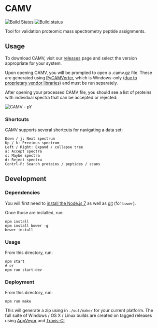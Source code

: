 # CAMV

[![Build Status](https://img.shields.io/travis/white-lab/CAMV.svg)](https://travis-ci.org/white-lab/CAMV)
[![Build status](https://ci.appveyor.com/api/projects/status/iva4po0glnswboc1?svg=true)](https://ci.appveyor.com/project/naderm/camv)

Tool for validation proteomic mass spectrometry peptide assignments.

## Usage

To download CAMV, visit our [releases](https://github.com/white-lab/CAMV/releases) page and select the version appropriate for your system.

Upon opening CAMV, you will be prompted to open a .camv.gz file. These are generated using [PyCAMVerter](https://github.com/white-lab/pycamverter), which is Windows-only ([due to proprietary vendor libraries](http://proteowizard.sourceforge.net/formats/index.html)) and must be run separately.

After opening your processed CAMV file, you should see a list of proteins with individual spectra that can be accepted or rejected:

![CAMV - pY](https://i.imgur.com/45Dv8eo.png)

### Shortcuts

CAMV supports several shortcuts for navigating a data set:

```
Down / j: Next spectrum
Up / k: Previous spectrum
Left / Right: Expand / collapse tree
a: Accept spectra
s: Maybe spectra
d: Reject spectra
Contrl-F: Search proteins / peptides / scans
```

## Development

### Dependencies

You will first need to [install the Node.js 7](https://nodejs.org/en/) as
well as [git](https://git-scm.com/) (for `bower`).


Once those are installed, run:

```
npm install
npm install bower -g
bower install
```

### Usage

From this directory, run:

```
npm start
# or
npm run start-dev
```

### Deployment

From this directory, run:

```
npm run make
```

This will generate a zip using in `./out/make/` for your current platform. The full suite of Windows / OS X / Linux builds are created on tagged releases using [AppVeyor](https://github.com/white-lab/CAMV/blob/master/appveyor.yml) and [Travis-CI](https://github.com/white-lab/CAMV/blob/master/.travis.yml)

